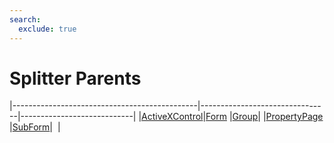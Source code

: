 ```yaml
---
search:
  exclude: true
---
```


<h1 class="heading"><span class="name">Splitter Parents</span></h1>

|----------------------------------------------|--------------------------------|----------------------------|
|[ActiveXControl](../objects/activexcontrol.md)|[Form](../objects/form.md)      |[Group](../objects/group.md)|
|[PropertyPage](../objects/propertypage.md)    |[SubForm](../objects/subform.md)|&nbsp;                      |

